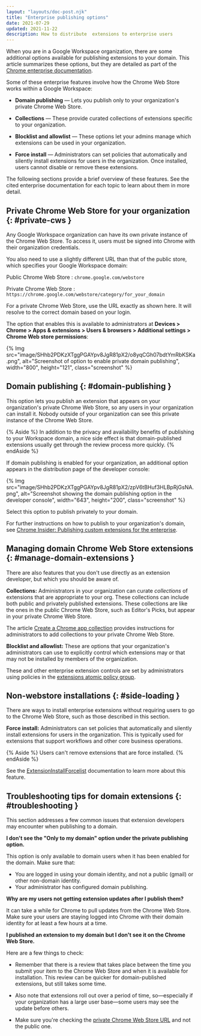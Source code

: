 ```yaml
---
layout: "layouts/doc-post.njk"
title: "Enterprise publishing options"
date: 2021-07-29
updated: 2021-11-22
description: How to distribute  extensions to enterprise users
---
```


When you are in a Google Workspace organization, there are some additional options available for
publishing extensions to your domain. This article summarizes these options, but they are detailed
as part of the [Chrome enterprise documentation][ent-chrome-management].

Some of these enterprise features involve how the Chrome Web Store works within a Google Workspace:

* **Domain publishing** &mdash; Lets you publish only to your organization's private Chrome Web
  Store.

* **Collections** &mdash; These provide curated collections of extensions specific to your
  organization.

* **Blocklist and allowlist** &mdash; These options let your admins manage which extensions can
  be used in your organization.

* **Force install** &mdash; Administrators can set policies that automatically and silently install
  extensions for users in the organization. Once installed, users cannot disable or remove these
  extensions.

The following sections provide a brief overview of these features. See the cited enterprise
documentation for each topic to learn about them in more detail.

## Private Chrome Web Store for your organization {: #private-cws }

Any Google Workspace organization can have its own private instance of the Chrome Web Store. To
access it, users must be signed into Chrome with their organization credentials.

You also need to use a slightly different URL than that of the public store, which specifies your
Google Workspace domain:

Public Chrome Web Store
: `chrome.google.com/webstore`
  
Private Chrome Web Store
: `https://chrome.google.com/webstore/category/for_your_domain`
  
For a private Chrome Web Store, use the URL exactly as shown here. It will resolve to the correct domain based on your login.

The option that enables this is available to administrators at **Devices > Chrome > Apps &
extensions > Users & browsers > Additional settings > Chrome Web store permissions**:

{% Img src="image/SHhb2PDKzXTggPGAYpv8JgR81pX2/o8yqCGh07bdtYmRbKSKa.png", alt="Screenshot of option
to enable private domain publishing", width="800", height="121", class="screenshot"  %}

## Domain publishing {: #domain-publishing }

This option lets you publish an extension that appears on your organization's private Chrome Web
Store, so any users in your organization can install it. Nobody outside of your organization can see
this private instance of the Chrome Web Store.

{% Aside %}
In addition to the privacy and availability benefits of publishing to your Workspace domain, a nice
side effect is that domain-published extensions usually get through the review process more quickly.
{% endAside %}

If domain publishing is enabled for your organization, an additional option appears in the
distribution page of the developer console:

{% Img src="image/SHhb2PDKzXTggPGAYpv8JgR81pX2/zpV6tBHuf3HLBpRjGsNA.png", alt="Screenshot showing
the domain publishing option in the developer console", width="643", height="200",
class="screenshot" %}

Select this option to publish privately to your domain.

For further instructions on how to publish to your organization's domain, see [Chrome Insider:
Publishing custom extensions for the enterprise][ent-ext-blog-how].

## Managing domain Chrome Web Store extensions {: #manage-domain-extensions }

There are also features that you don't use directly as an extension developer, but which you should
be aware of.

**Collections:** Administrators in your organization can curate *collections* of extensions that are
appropriate to your org. These collections can include both public and privately published
extensions. These collections are like the ones in the public Chrome Web Store, such as Editor's
Picks, but appear in your private Chrome Web Store.

The article [Create a Chrome app collection][ent-ext-admin-collections] provides instructions for
administrators to add collections to your private Chrome Web Store.

**Blocklist and allowlist:** These are options that your organization's administrators can use to
explicitly control which extensions may or that may not be installed by members of the organization.

These and other enterprise extension controls are set by administrators using policies in the
[extensions atomic policy group][ent-ext-admin-policies].

## Non-webstore installations {: #side-loading }

There are ways to install enterprise extensions without requiring users to go to the Chrome Web
Store, such as those described in this section.

**Force install:** Administrators can set policies that automatically and silently install
extensions for users in the organization. This is typically used for extensions that support
workflows and other core business operations.

{% Aside %}
Users can't remove extensions that are force installed.
{% endAside %}

See the [ExtensionInstallForcelist][ent-ext-admin-forcelist] documentation to learn more about this
feature.

## Troubleshooting tips for domain extensions {: #troubleshooting }

This section addresses a few common issues that extension developers may encounter when publishing
to a domain.

**I don't see the "Only to my domain" option under the private publishing option.**

This option is only available to domain users when it has been enabled for the domain. Make sure
that:

* You are logged in using your domain identity, and not a public (gmail) or other non-domain
  identity.
* Your administrator has configured domain publishing.

**Why are my users not getting extension updates after I publish them?**

It can take a while for Chrome to pull updates from the Chrome Web Store. Make sure your users are
staying logged into Chrome with their domain identity for at least a few hours at a time.

**I published an extension to my domain but I don't see it on the Chrome Web Store.**

Here are a few things to check:

* Remember that there is a review that takes place between the time you submit your item to the
  Chrome Web Store and when it is available for installation. This review can be quicker for
  domain-published extensions, but still takes some time.

* Also note that extensions roll out over a period of time, so&mdash;especially if your organization
  has a large user base&mdash;some users may see the update before others.

* Make sure you're checking the [private Chrome Web Store URL][private-cws] and not the public one.

[ent-chrome-management]: https://support.google.com/chrome/a/answer/9296680
[ent-ext-admin-collections]: https://support.google.com/chrome/a/answer/2649489
[ent-ext-admin-forcelist]: https://chromeenterprise.google/policies/?policy=ExtensionInstallForcelist
[ent-ext-admin-policies]: https://chromeenterprise.google/policies/atomic-groups/#Extensions
[ent-ext-blog-how]: https://cloud.google.com/blog/products/chrome-enterprise/publishing-extensions-for-the-enterprise
[private-cws]: #private-cws
